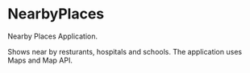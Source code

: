 # NearbyPlaces
Nearby Places Application.

Shows near by resturants, hospitals and schools. The application uses Maps and Map API.
